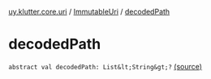 [uy.klutter.core.uri](../index.md) / [ImmutableUri](index.md) / [decodedPath](.)


# decodedPath
`abstract val decodedPath: List&lt;String&gt;?` [(source)](https://github.com/kohesive/klutter/blob/master/core-jdk6/src/main/kotlin/uy/klutter/core/uri/UriBuilder.kt#L38)


